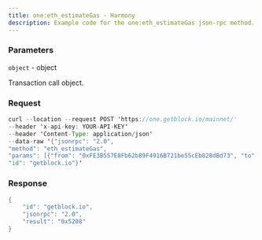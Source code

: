 ```yaml
---
title: one:eth_estimateGas - Harmony
description: Example code for the one:eth_estimateGas json-rpc method. Сomplete guide on how to use one:eth_estimateGas json-rpc in GetBlock.io Web3 documentation.
---
```


### Parameters


`object` - object

Transaction call object.

### Request

``` java
curl --location --request POST 'https://one.getblock.io/mainnet/' 
--header 'x-api-key: YOUR-API-KEY' 
--header 'Content-Type: application/json' 
--data-raw '{"jsonrpc": "2.0",
"method": "eth_estimateGas",
"params": [{"from": "0xFE3B557E8Fb62b89F4916B721be55cEb828dBd73", "to": "0x44Aa93095D6749A706051658B970b941c72c1D53", "value": "0x1"}],
"id": "getblock.io"}'
```

###  Response

``` java
{
    "id": "getblock.io",
    "jsonrpc": "2.0",
    "result": "0x5208"
}
```

